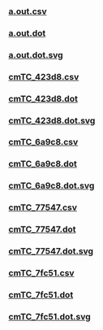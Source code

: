 ### [a.out.csv](a.out.csv)
### [a.out.dot](a.out.dot)
### [a.out.dot.svg](a.out.dot.svg)
### [cmTC_423d8.csv](cmTC_423d8.csv)
### [cmTC_423d8.dot](cmTC_423d8.dot)
### [cmTC_423d8.dot.svg](cmTC_423d8.dot.svg)
### [cmTC_6a9c8.csv](cmTC_6a9c8.csv)
### [cmTC_6a9c8.dot](cmTC_6a9c8.dot)
### [cmTC_6a9c8.dot.svg](cmTC_6a9c8.dot.svg)
### [cmTC_77547.csv](cmTC_77547.csv)
### [cmTC_77547.dot](cmTC_77547.dot)
### [cmTC_77547.dot.svg](cmTC_77547.dot.svg)
### [cmTC_7fc51.csv](cmTC_7fc51.csv)
### [cmTC_7fc51.dot](cmTC_7fc51.dot)
### [cmTC_7fc51.dot.svg](cmTC_7fc51.dot.svg)
